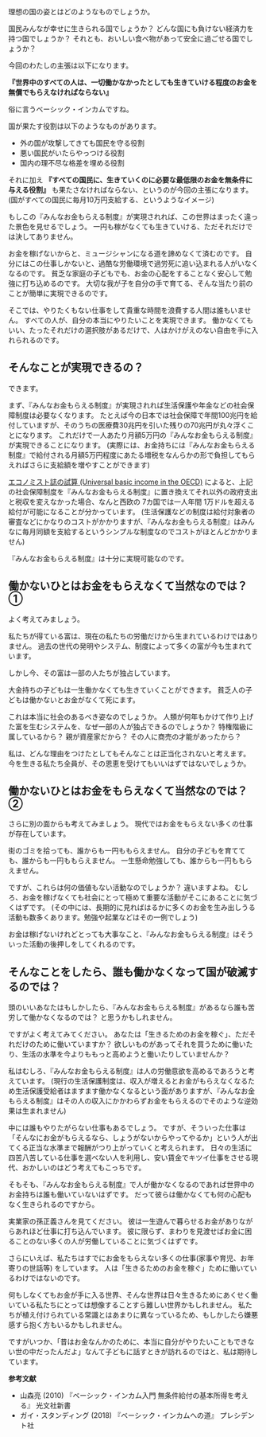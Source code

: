 
理想の国の姿とはどのようなものでしょうか。

国民みんなが幸せに生きられる国でしょうか？
どんな国にも負けない経済力を持つ国でしょうか？
それとも、おいしい食べ物があって安全に過ごせる国でしょうか？

今回のわたしの主張は以下になります。

**『世界中のすべての人は、一切働かなかったとしても生きていける程度のお金を無償でもらえなければならない』**

俗に言うベーシック・インカムですね。

国が果たす役割は以下のようなものがあります。
- 外の国が攻撃してきても国民を守る役割
- 悪い国民がいたらやっつける役割
- 国内の理不尽な格差を埋める役割

それに加え **『すべての国民に、生きていくのに必要な最低限のお金を無条件に与える役割』** も果たさなければならない、というのが今回の主張になります。
(国がすべての国民に毎月10万円支給する、というようなイメージ)

もしこの『みんなお金もらえる制度』が実現されれば、この世界はまったく違った景色を見せるでしょう。
一円も稼がなくても生きていける、ただそれだけでは決してありません。

お金を稼げないからと、ミュージシャンになる道を諦めなくて済むのです。
自分にはこの仕事しかないと、過酷な労働環境で過労死に追い込まれる人がいなくなるのです。
貧乏な家庭の子どもでも、お金の心配をすることなく安心して勉強に打ち込めるのです。
大切な我が子を自分の手で育てる、そんな当たり前のことが簡単に実現できるのです。

そこでは、やりたくもない仕事をして貴重な時間を浪費する人間は誰もいません。
すべての人が、自分の本当にやりたいことを実現できます。
働かなくてもいい、たったそれだけの選択肢があるだけで、人はかけがえのない自由を手に入れられるのです。


## そんなことが実現できるの？
できます。

まず、『みんなお金もらえる制度』が実現されれば生活保護や年金などの社会保障制度は必要なくなります。
たとえば今の日本では社会保障で年間100兆円を給付していますが、そのうちの医療費30兆円を引いた残りの70兆円が丸々浮くことになります。
これだけで一人あたり月額5万円の『みんなお金もらえる制度』が実現できることになります。
(実際には、お金持ちには『みんなお金もらえる制度』で給付される月額5万円程度にあたる増税をなんらかの形で負担してもらえればさらに支給額を増やすことができます)

[エコノミスト誌の試算 (Universal basic income in the OECD)](https://www.economist.com/blogs/graphicdetail/2016/06/daily-chart-1) によると、上記の社会保障制度を『みんなお金もらえる制度』に置き換えてそれ以外の政府支出と税収を変えなかった場合、なんと西欧の 7カ国では一人年間 1万ドルを超える給付が可能になることが分かっています。
(生活保護などの制度は給付対象者の審査などにかなりのコストがかかりますが、『みんなお金もらえる制度』はみんなに毎月同額を支給するというシンプルな制度なのでコストがほとんどかかりません)

『みんなお金もらえる制度』は十分に実現可能なのです。


## 働かないひとはお金をもらえなくて当然なのでは？ ①
よく考えてみましょう。

私たちが得ている富は、現在の私たちの労働だけから生まれているわけではありません。
過去の世代の発明やシステム、制度によって多くの富が今も生まれています。

しかし今、その富は一部の人たちが独占しています。

大金持ちの子どもは一生働かなくても生きていくことができます。
貧乏人の子どもは働かないとお金がなくて死にます。

これは本当に社会のあるべき姿なのでしょうか。
人類が何年もかけて作り上げた富を生むシステムを、なぜ一部の人が独占できるのでしょうか？
特権階級に属しているから？
親が資産家だから？
その人に商売の才能があったから？

私は、どんな理由をつけたとしてもそんなことは正当化されないと考えます。
今を生きる私たち全員が、その恩恵を受けてもいいはずではないでしょうか。


## 働かないひとはお金をもらえなくて当然なのでは？ ②
さらに別の面からも考えてみましょう。
現代ではお金をもらえない多くの仕事が存在しています。

街のゴミを拾っても、誰からも一円ももらえません。
自分の子どもを育てても、誰からも一円ももらえません。
一生懸命勉強しても、誰からも一円ももらえません。

ですが、これらは何の価値もない活動なのでしょうか？
違いますよね。
むしろ、お金を稼げなくても社会にとって極めて重要な活動がそこにあることに気づくはずです。
(その中には、長期的に見ればはるかに多くのお金を生み出しうる活動も数多くあります。勉強や起業などはその一例でしょう)

お金は稼げないけれどとっても大事なこと、『みんなお金もらえる制度』はそういった活動の後押しをしてくれるのです。


## そんなことをしたら、誰も働かなくなって国が破滅するのでは？
頭のいいあなたはもしかしたら、『みんなお金もらえる制度』があるなら誰も苦労して働かなくなるのでは？  と思うかもしれません。

ですがよく考えてみてください。
あなたは「生きるためのお金を稼ぐ」、ただそれだけのために働いていますか？
欲しいものがあってそれを買うために働いたり、生活の水準を今よりももっと高めようと働いたりしていませんか？

私はむしろ、『みんなお金もらえる制度』は人の労働意欲を高めるであろうと考えています。
(現行の生活保護制度は、収入が増えるとお金がもらえなくなるため生活保護受給者はますます働かなくなるという面がありますが、『みんなお金もらえる制度』はその人の収入にかかわらずお金をもらえるのでそのような逆効果は生まれません)

中には誰もやりたがらない仕事もあるでしょう。
ですが、そういった仕事は「そんなにお金がもらえるなら、しょうがないからやってやるか」という人が出てくる正当な水準まで報酬がつり上がっていくと考えられます。
日々の生活に四苦八苦している仕事を選べない人を利用し、安い賃金でキツイ仕事をさせる現代、おかしいのはどう考えてもこっちです。

そもそも、『みんなお金もらえる制度』で人が働かなくなるのであれば世界中のお金持ちは誰も働いていないはずです。
だって彼らは働かなくても何の心配もなく生きられるのですから。

実業家の孫正義さんを見てください。
彼は一生遊んで暮らせるお金がありながらあれほど仕事に打ち込んでいます。
彼に限らず、まわりを見渡せばお金に困ることのない多くの人が労働していることに気づくはずです。

さらにいえば、私たちはすでにお金をもらえない多くの仕事(家事や育児、お年寄りの世話等) をしています。
人は「生きるためのお金を稼ぐ」ために働いているわけではないのです。

何もしなくてもお金が手に入る世界、そんな世界は日々生きるためにあくせく働いている私たちにとっては想像することすら難しい世界かもしれません。
私たちが植え付けられている常識とはあまりに異なっているため、もしかしたら嫌悪感すら抱く方もいるかもしれません。

ですがいつか、「昔はお金なんかのために、本当に自分がやりたいこともできない世の中だったんだよ」なんて子どもに話すときが訪れるのではと、私は期待しています。


**参考文献**
- 山森亮 (2010) 『ベーシック・インカム入門 無条件給付の基本所得を考える』 光文社新書
- ガイ・スタンディング (2018) 『ベーシック・インカムへの道』 プレシデント社
